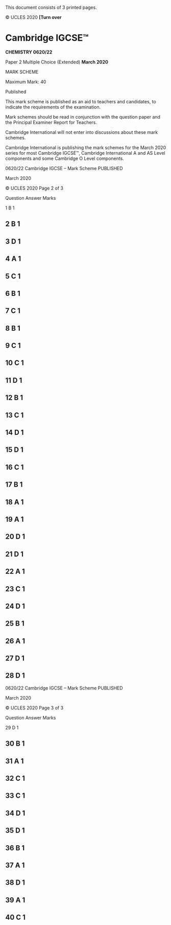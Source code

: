  This document consists of 3 printed pages. 

© UCLES 2020 **[Turn over** 

# Cambridge IGCSE™ 

**CHEMISTRY 0620/22** 

Paper 2 Multiple Choice (Extended) **March 2020** 

MARK SCHEME 

Maximum Mark: 40 

 Published 

This mark scheme is published as an aid to teachers and candidates, to indicate the requirements of the examination. 

Mark schemes should be read in conjunction with the question paper and the Principal Examiner Report for Teachers. 

Cambridge International will not enter into discussions about these mark schemes. 

Cambridge International is publishing the mark schemes for the March 2020 series for most Cambridge IGCSE™, Cambridge International A and AS Level components and some Cambridge O Level components. 


0620/22 Cambridge IGCSE – Mark Scheme PUBLISHED 

 March 2020 

© UCLES 2020 Page 2 of 3 

 Question Answer Marks 

 1 B 1 

## 2 B 1 

## 3 D 1 

## 4 A 1 

## 5 C 1 

## 6 B 1 

## 7 C 1 

## 8 B 1 

## 9 C 1 

## 10 C 1 

## 11 D 1 

## 12 B 1 

## 13 C 1 

## 14 D 1 

## 15 D 1 

## 16 C 1 

## 17 B 1 

## 18 A 1 

## 19 A 1 

## 20 D 1 

## 21 D 1 

## 22 A 1 

## 23 C 1 

## 24 D 1 

## 25 B 1 

## 26 A 1 

## 27 D 1 

## 28 D 1 


0620/22 Cambridge IGCSE – Mark Scheme PUBLISHED 

 March 2020 

© UCLES 2020 Page 3 of 3 

 Question Answer Marks 

 29 D 1 

## 30 B 1 

## 31 A 1 

## 32 C 1 

## 33 C 1 

## 34 D 1 

## 35 D 1 

## 36 B 1 

## 37 A 1 

## 38 D 1 

## 39 A 1 

## 40 C 1 


